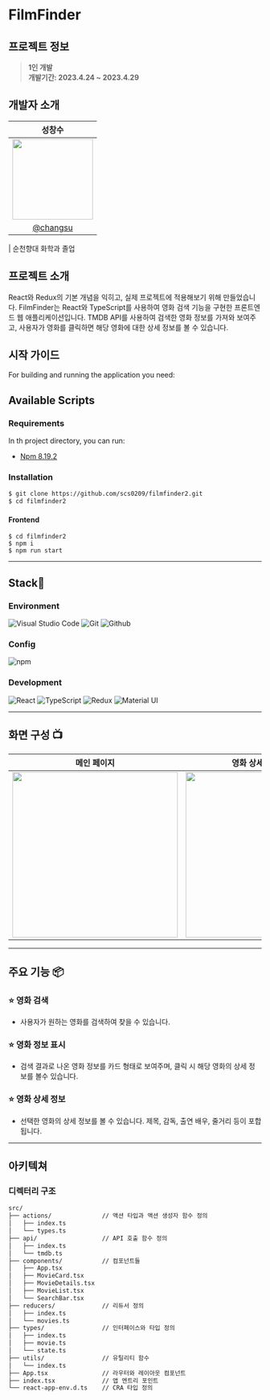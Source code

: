 # FilmFinder

## 프로젝트 정보

> **1인 개발** <br/> **개발기간: 2023.4.24 ~ 2023.4.29**

## 개발자 소개

|                                                              성창수                                                              |
| :------------------------------------------------------------------------------------------------------------------------------: |
| <img src="https://user-images.githubusercontent.com/110822847/229564340-070947f1-3f34-4cf4-b25f-ffe2d274be50.jpg" width="160px"> |
|                                              [@changsu](https://github.com/scs0209)                                              |

| 순천향대 화학과 졸업

## 프로젝트 소개

React와 Redux의 기본 개념을 익히고, 실제 프로젝트에 적용해보기 위해 만들었습니다.
FilmFinder는 React와 TypeScript를 사용하여 영화 검색 기능을 구현한 프론트엔드 웹 애플리케이션입니다. TMDB API를 사용하여 검색한 영화 정보를 가져와 보여주고, 사용자가 영화를 클릭하면 해당 영화에 대한 상세 정보를 볼 수 있습니다.

## 시작 가이드

For building and running the application you need:

## Available Scripts

### Requirements

In th project directory, you can run:

- [Npm 8.19.2](https://www.npmjs.com/package/npm/v/8.19.2)

### Installation

```bash
$ git clone https://github.com/scs0209/filmfinder2.git
$ cd filmfinder2
```

#### Frontend

```
$ cd filmfinder2
$ npm i
$ npm run start
```

---

## Stack🤡

### Environment

![Visual Studio Code](https://img.shields.io/badge/Visual%20Studio%20Code-007ACC?style=for-the-badge&logo=Visual%20Studio%20Code&logoColor=white)
![Git](https://img.shields.io/badge/Git-F05032?style=for-the-badge&logo=Git&logoColor=white)
![Github](https://img.shields.io/badge/GitHub-181717?style=for-the-badge&logo=GitHub&logoColor=white)

### Config

![npm](https://img.shields.io/badge/npm-CB3837?style=for-the-badge&logo=npm&logoColor=white)

### Development

![React](https://img.shields.io/badge/React-20232A?style=for-the-badge&logo=react&logoColor=61DAFB)
![TypeScript](https://img.shields.io/badge/-TypeScript-3178C6?style=for-the-badge&logo=typescript&logoColor=white)
![Redux](https://img.shields.io/badge/Redux-764ABC?style=for-the-badge&logo=redux&logoColor=white)
![Material UI](https://img.shields.io/badge/Material_UI-0081CB?style=for-the-badge&logo=material-ui&logoColor=white)

---

## 화면 구성 📺

|                                                           메인 페이지                                                            |                                                      영화 상세 정보 페이지                                                      |
| :------------------------------------------------------------------------------------------------------------------------------: | :-----------------------------------------------------------------------------------------------------------------------------: |
| <img width="329" src= "https://user-images.githubusercontent.com/110822847/235189563-933ae0c0-53c8-471c-b7ca-222a1216a14c.PNG"/> | <img width="329" src="https://user-images.githubusercontent.com/110822847/235189718-e76f7a48-7bba-4ad2-a559-d72e58b4ff08.PNG"/> |

---

## 주요 기능 📦

### ⭐️ 영화 검색

- 사용자가 원하는 영화를 검색하여 찾을 수 있습니다.

### ⭐️ 영화 정보 표시

- 검색 결과로 나온 영화 정보를 카드 형태로 보여주며, 클릭 시 해당 영화의 상세 정보를 볼수 있습니다.

### ⭐️ 영화 상세 정보

- 선택한 영화의 상세 정보를 볼 수 있습니다. 제목, 감독, 출연 배우, 줄거리 등이 포합됩니다.

---

## 아키텍쳐

### 디렉터리 구조

```bash
src/
├── actions/              // 액션 타입과 액션 생성자 함수 정의
│   ├── index.ts
│   └── types.ts
├── api/                  // API 호출 함수 정의
│   ├── index.ts
│   └── tmdb.ts
├── components/           // 컴포넌트들
│   ├── App.tsx
│   ├── MovieCard.tsx
│   ├── MovieDetails.tsx
│   ├── MovieList.tsx
│   └── SearchBar.tsx
├── reducers/             // 리듀서 정의
│   ├── index.ts
│   └── movies.ts
├── types/                // 인터페이스와 타입 정의
│   ├── index.ts
│   ├── movie.ts
│   └── state.ts
├── utils/                // 유틸리티 함수
│   └── index.ts
├── App.tsx               // 라우터와 레이아웃 컴포넌트
├── index.tsx             // 앱 엔트리 포인트
└── react-app-env.d.ts    // CRA 타입 정의
```
